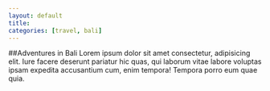 ```yaml
---
layout: default
title:
categories: [travel, bali]
---
```


##Adventures in Bali
Lorem ipsum dolor sit amet consectetur, adipisicing elit. Iure facere deserunt pariatur hic quas, qui laborum vitae labore voluptas ipsam expedita accusantium cum, enim tempora! Tempora porro eum quae quia.